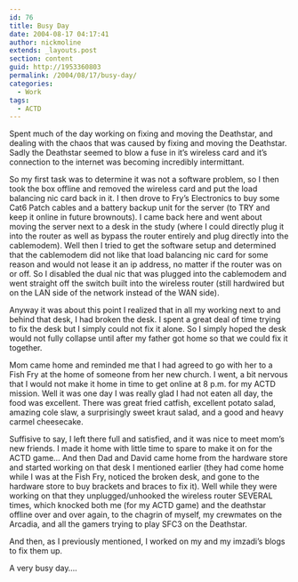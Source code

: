 ```yaml
---
id: 76
title: Busy Day
date: 2004-08-17 04:17:41
author: nickmoline
extends: _layouts.post
section: content
guid: http://1953360803
permalink: /2004/08/17/busy-day/
categories:
  - Work
tags:
  - ACTD
---
```

Spent much of the day working on fixing and moving the Deathstar, and dealing with the chaos that was caused by fixing and moving the Deathstar. Sadly the Deathstar seemed to blow a fuse in it&#8217;s wireless card and it&#8217;s connection to the internet was becoming incredibly intermittant.

<!--more-->

So my first task was to determine it was not a software problem, so I then took the box offline and removed the wireless card and put the load balancing nic card back in it. I then drove to Fry&#8217;s Electronics to buy some Cat6 Patch cables and a battery backup unit for the server (to TRY and keep it online in future brownouts). I came back here and went about moving the server next to a desk in the study (where I could directly plug it into the router as well as bypass the router entirely and plug directly into the cablemodem). Well then I tried to get the software setup and determined that the cablemodem did not like that load balancing nic card for some reason and would not lease it an ip address, no matter if the router was on or off. So I disabled the dual nic that was plugged into the cablemodem and went straight off the switch built into the wireless router (still hardwired but on the LAN side of the network instead of the WAN side).

Anyway it was about this point I realized that in all my working next to and behind that desk, I had broken the desk. I spent a great deal of time trying to fix the desk but I simply could not fix it alone. So I simply hoped the desk would not fully collapse until after my father got home so that we could fix it together.

Mom came home and reminded me that I had agreed to go with her to a Fish Fry at the home of someone from her new church. I went, a bit nervous that I would not make it home in time to get online at 8 p.m. for my ACTD mission. Well it was one day I was really glad I had not eaten all day, the food was excellent. There was great fried catfish, excellent potato salad, amazing cole slaw, a surprisingly sweet kraut salad, and a good and heavy carmel cheesecake.

Suffisive to say, I left there full and satisfied, and it was nice to meet mom&#8217;s new friends. I made it home with little time to spare to make it on for the ACTD game&#8230; And then Dad and David came home from the hardware store and started working on that desk I mentioned earlier (they had come home while I was at the Fish Fry, noticed the broken desk, and gone to the hardware store to buy brackets and braces to fix it). Well while they were working on that they unplugged/unhooked the wireless router SEVERAL times, which knocked both me (for my ACTD game) and the deathstar offline over and over again, to the chagrin of myself, my crewmates on the Arcadia, and all the gamers trying to play SFC3 on the Deathstar.

And then, as I previously mentioned, I worked on my and my imzadi&#8217;s blogs to fix them up.

A very busy day&#8230;.
